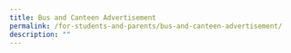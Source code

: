 ```yaml
---
title: Bus and Canteen Advertisement
permalink: /for-students-and-parents/bus-and-canteen-advertisement/
description: ""
---
```

